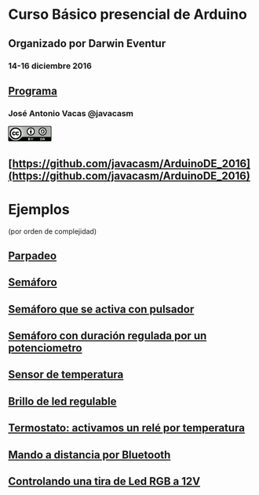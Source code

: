 # Curso Básico presencial de Arduino

## Organizado por Darwin Eventur

### 14-16 diciembre 2016

## [Programa](../programa.md)

### José Antonio Vacas @javacasm

![cc](../images/CCbySQ_88x31.png)

## [https://github.com/javacasm/ArduinoDE_2016](https://github.com/javacasm/ArduinoDE_2016)

# Ejemplos

(por orden de complejidad)

## [Parpadeo](./Parpadeo/Parpadeo.ino)

## [Semáforo](./semaforo/semaforo.ino)

## [Semáforo que se activa con pulsador](./semaforoPulsador/semaforoPulsador.ino)

## [Semáforo con duración regulada por un potenciometro](./semaforovariable/semaforovariable.ino)

## [Sensor de temperatura](./lecturaSensorTemperatura/lecturaSensorTemperatura.ino)

## [Brillo de led regulable](./BrilloRegulable/BrilloRegulable.ino)

## [Termostato: activamos un relé por temperatura](./Termostato/Termostato.ino)

## [Mando a distancia por Bluetooth](./MandoDistancia/MandoDistancia.ino)

## [Controlando una tira de Led RGB a 12V](./LegRGB/LegRGB.ino)

